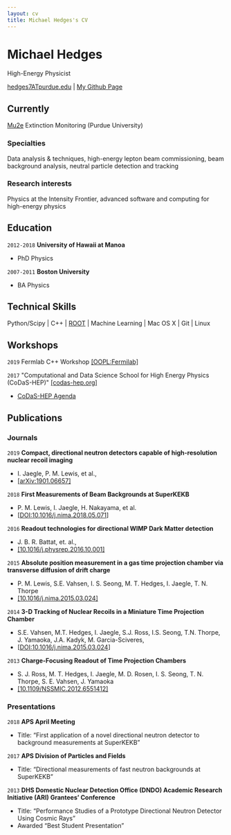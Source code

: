 ```yaml
---
layout: cv
title: Michael Hedges's CV
---
```



# Michael Hedges
High-Energy Physicist

<div id="webaddress">
<a href="mailto:hedges7@purdue.edu">hedges7ATpurdue.edu</a>
| <a href="https://github.com/mhedges">My Github Page</a>
</div>

## Currently
<a href="https://mu2e.fnal.gov/">Mu2e</a> Extinction Monitoring (Purdue
University)

### Specialties
Data analysis & techniques, high-energy lepton beam commissioning, beam
background analysis, neutral particle detection and tracking

### Research interests

Physics at the Intensity Frontier, advanced software and computing for
high-energy physics


## Education
`2012-2018`
__University of Hawaii at Manoa__

- PhD Physics

`2007-2011`
__Boston University__

- BA Physics


## Technical Skills

Python/Scipy
| C++
| [ROOT](https://root.cern.ch)
| Machine Learning
| Mac OS X
| Git
| Linux

## Workshops
`2019`
Fermlab C++ Workshop [[OOPL:Fermilab]](https://www.oopl.com/fnal/index.html)

`2017`
"Computational and Data Science School for High Energy Physics (CoDaS-HEP)" [ [codas-hep.org] ](http://codas-hep.org)
- [CoDaS-HEP Agenda](https://indico.cern.ch/event/625333/timetable/)

## Publications

<!-- A list is also available [online](http://scholar.google.co.uk/citations?user=LTOTl0YAAAAJ) -->

### Journals
`2019`
__Compact, directional neutron detectors capable of high-resolution nuclear recoil imaging__ 
- I. Jaegle, P. M. Lewis, et al.,
- [[arXiv:1901.06657]](arxiv.org/abs/1901.06657)

`2018`
__First Measurements of Beam Backgrounds at SuperKEKB__
- P. M. Lewis, I. Jaegle, H. Nakayama, et al.
- [<a href="https://doi.org/10.1016/j.nima.2018.05.071">DOI:10.1016/j.nima.2018.05.071</a>]

`2016`
__Readout technologies for directional WIMP Dark Matter detection__
- J. B. R. Battat, et. al.,
- [[10.1016/j.physrep.2016.10.001]](https://doi.org/10.1016/j.physrep.2016.10.001)

`2015`
__Absolute position measurement in a gas time projection chamber via transverse
diffusion of drift charge__
- P. M. Lewis, S.E. Vahsen, I. S. Seong, M. T. Hedges, I. Jaegle, T. N. Thorpe
- [[10.1016/j.nima.2015.03.024]](https://doi.org/10.1016/j.nima.2015.03.024)

`2014`
__3-D Tracking of Nuclear Recoils in a Miniature Time Projection Chamber__
- S.E. Vahsen, M.T. Hedges, I. Jaegle, S.J. Ross, I.S. Seong, T.N. Thorpe, J.
Yamaoka, J.A. Kadyk, M. Garcia-Sciveres,
- [<a href="https://doi.org/10.1016/j.nima.2015.03.024">DOI:10.1016/j.nima.2015.03.024</a>]

`2013`
__Charge-Focusing Readout of Time Projection Chambers__
- S. J. Ross, M. T. Hedges, I. Jaegle, M. D. Rosen, I. S. Seong, T. N. Thorpe,
  S. E. Vahsen, J. Yamaoka
- [[10.1109/NSSMIC.2012.6551412]](https://doi.org/10.1109/NSSMIC.2012.6551412)

### Presentations
`2018`
__APS April Meeting__
- Title: “First application of a novel directional neutron detector to background measurements at SuperKEKB”

`2017`
__APS Division of Particles and Fields__
- Title: “Directional measurements of fast neutron backgrounds at SuperKEKB”

`2013`
__DHS Domestic Nuclear Detection Office (DNDO) Academic Research Initiative
(ARI) Grantees’ Conference__
- Title: “Performance Studies of a Prototype Directional Neutron Detector Using Cosmic Rays”
- Awarded “Best Student Presentation”


<!-- ### Footer
Last updated: February 2019-->
